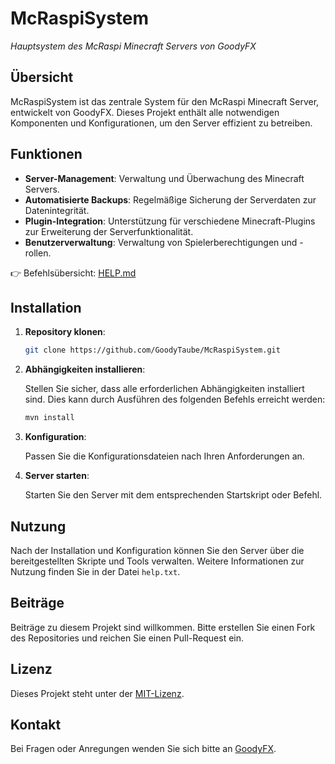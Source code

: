
# McRaspiSystem

*Hauptsystem des McRaspi Minecraft Servers von GoodyFX*

## Übersicht

McRaspiSystem ist das zentrale System für den McRaspi Minecraft Server, entwickelt von GoodyFX. Dieses Projekt enthält alle notwendigen Komponenten und Konfigurationen, um den Server effizient zu betreiben.

## Funktionen

- **Server-Management**: Verwaltung und Überwachung des Minecraft Servers.
- **Automatisierte Backups**: Regelmäßige Sicherung der Serverdaten zur Datenintegrität.
- **Plugin-Integration**: Unterstützung für verschiedene Minecraft-Plugins zur Erweiterung der Serverfunktionalität.
- **Benutzerverwaltung**: Verwaltung von Spielerberechtigungen und -rollen.

👉 Befehlsübersicht: [HELP.md](HELP.md)

## Installation

1. **Repository klonen**:

   ```bash
   git clone https://github.com/GoodyTaube/McRaspiSystem.git
   ```

2. **Abhängigkeiten installieren**:

   Stellen Sie sicher, dass alle erforderlichen Abhängigkeiten installiert sind. Dies kann durch Ausführen des folgenden Befehls erreicht werden:

   ```bash
   mvn install
   ```

3. **Konfiguration**:

   Passen Sie die Konfigurationsdateien nach Ihren Anforderungen an.

4. **Server starten**:

   Starten Sie den Server mit dem entsprechenden Startskript oder Befehl.

## Nutzung

Nach der Installation und Konfiguration können Sie den Server über die bereitgestellten Skripte und Tools verwalten. Weitere Informationen zur Nutzung finden Sie in der Datei `help.txt`.

## Beiträge

Beiträge zu diesem Projekt sind willkommen. Bitte erstellen Sie einen Fork des Repositories und reichen Sie einen Pull-Request ein.

## Lizenz

Dieses Projekt steht unter der [MIT-Lizenz](LICENSE).

## Kontakt

Bei Fragen oder Anregungen wenden Sie sich bitte an [GoodyFX](https://github.com/GoodyTaube).
